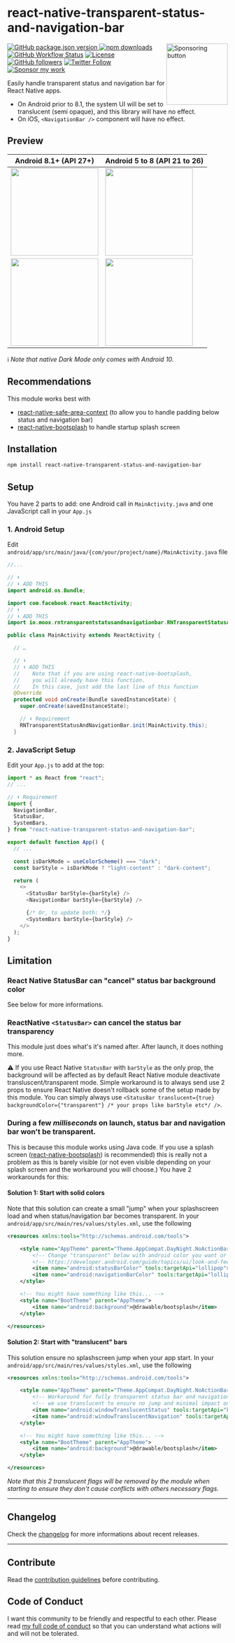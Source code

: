 # react-native-transparent-status-and-navigation-bar

<a href="https://github.com/MoOx/react-native-transparent-status-and-navigation-bar?sponsor=1">
  <img width="140" align="right" alt="Sponsoring button" src="https://github.com/moox/.github/raw/main/FUNDING.svg">
</a>

[![GitHub package.json version](https://img.shields.io/github/package-json/v/MoOx/react-native-transparent-status-and-navigation-bar) ![npm downloads](https://img.shields.io/npm/dm/react-native-transparent-status-and-navigation-bar)](https://www.npmjs.com/package/react-native-transparent-status-and-navigation-bar)
[![GitHub Workflow Status](https://img.shields.io/github/workflow/status/MoOx/react-native-transparent-status-and-navigation-bar/Build)](https://github.com/MoOx/react-native-transparent-status-and-navigation-bar/actions)
[![License](https://img.shields.io/github/license/MoOx/react-native-transparent-status-and-navigation-bar)](https://github.com/MoOx/react-native-transparent-status-and-navigation-bar)  
[![GitHub followers](https://img.shields.io/github/followers/MoOx?style=social&label=Follow%20me)](https://github.com/MoOx)
[![Twitter Follow](https://img.shields.io/twitter/follow/MoOx?style=social&label=Follow%20me)](https://twitter.com/MoOx)
[![Sponsor my work](https://github.com/moox/.github/raw/main/FUNDING-button.svg)](https://github.com/MoOx/react-native-transparent-status-and-navigation-bar?sponsor=1)

Easily handle transparent status and navigation bar for React Native apps.

- On Android prior to 8.1, the system UI will be set to translucent (semi opaque), and this library will have no effect.
- On iOS, `<NavigationBar />` component will have no effect.

## Preview

| Android 8.1+ (API 27+)                                         | Android 5 to 8 (API 21 to 26)                                  |
| -------------------------------------------------------------- | -------------------------------------------------------------- |
| <img src="screenshots/Nexus-6-API-27-light.png" width="200" /> | <img src="screenshots/Nexus-6-API-21-light.png" width="200" /> |
| <img src="screenshots/Nexus-6-API-27-dark.png" width="200" />  | <img src="screenshots/Nexus-6-API-21-dark.png" width="200" />  |

ℹ️ _Note that native Dark Mode only comes with Android 10._

## Recommendations

This module works best with

- [react-native-safe-area-context](https://github.com/th3rdwave/react-native-safe-area-context) (to allow you to handle padding below status and navigation bar)
- [react-native-bootsplash](https://github.com/zoontek/react-native-bootsplash) to handle startup splash screen

## Installation

```sh
npm install react-native-transparent-status-and-navigation-bar
```

## Setup

You have 2 parts to add: one Android call in `MainActivity.java` and one JavaScript call in your `App.js`

### 1. Android Setup

Edit `android/app/src/main/java/{com/your/project/name}/MainActivity.java` file

```java
//...

// ⬇
// ⬇ ADD THIS
import android.os.Bundle;

import com.facebook.react.ReactActivity;
// ⬇
// ⬇ ADD THIS
import io.moox.rntransparentstatusandnavigationbar.RNTransparentStatusAndNavigationBar;

public class MainActivity extends ReactActivity {

  // …

  // ⬇
  // ⬇ ADD THIS
  //    Note that if you are using react-native-bootsplash,
  //    you will already have this function.
  //    In this case, just add the last line of this function
  @Override
  protected void onCreate(Bundle savedInstanceState) {
    super.onCreate(savedInstanceState);

    // ⬇ Requirement
    RNTransparentStatusAndNavigationBar.init(MainActivity.this);
  }
```

### 2. JavaScript Setup

Edit your `App.js` to add at the top:

```js
import * as React from "react";
// ...

// ⬇ Requirement
import {
  NavigationBar,
  StatusBar,
  SystemBars,
} from "react-native-transparent-status-and-navigation-bar";

export default function App() {
  // ...

  const isDarkMode = useColorScheme() === "dark";
  const barStyle = isDarkMode ? "light-content" : "dark-content";

  return (
    <>
      <StatusBar barStyle={barStyle} />
      <NavigationBar barStyle={barStyle} />

      {/* Or, to update both: */}
      <SystemBars barStyle={barStyle} />
    </>
  );
}
```

## Limitation

### React Native StatusBar can "cancel" status bar background color

See below for more informations.

### ReactNative `<StatusBar>` can cancel the status bar transparency

This module just does what's it's named after. After launch, it does nothing more.

⚠️ If you use React Native `StatusBar` with `barStyle` as the only prop, the background will be affected as by default React Native module deactivate transluscent/transparent mode.
Simple workaround is to always send use 2 props to ensure React Native doesn't rollback some of the setup made by this module. You can simply always use `<StatusBar translucent={true} backgroundColor={"transparent"} /* your props like barStyle etc*/ />`.

### During a few _milliseconds_ on launch, status bar and navigation bar won't be transparent.

This is because this module works using Java code.
If you use a splash screen ([react-native-bootsplash](https://github.com/zoontek/react-native-bootsplash)) is recommended) this is really not a problem as this is barely visible (or not even visible depending on your splash screen and the workaround you will choose.)
You have 2 workarounds for this:

#### Solution 1: Start with solid colors

Note that this solution can create a small "jump" when your splashscreen load and when status/navigation bar becomes transparent.
In your `android/app/src/main/res/values/styles.xml`, use the following

```xml
<resources xmlns:tools="http://schemas.android.com/tools">

    <style name="AppTheme" parent="Theme.AppCompat.DayNight.NoActionBar">
        <!-- Change "transparent" below with android color you want or custom colors -->
        <!-- https://developer.android.com/guide/topics/ui/look-and-feel/themes#CustomizeTheme -->
        <item name="android:statusBarColor" tools:targetApi="lollipop">@android:color/transparent</item>
        <item name="android:navigationBarColor" tools:targetApi="lollipop">@android:color/transparent</item>
    </style>

    <!-- You might have something like this... -->
    <style name="BootTheme" parent="AppTheme">
        <item name="android:background">@drawable/bootsplash</item>
    </style>

</resources>

```

#### Solution 2: Start with "translucent" bars

This solution ensure no splashscreen jump when your app start.
In your `android/app/src/main/res/values/styles.xml`, use the following

```xml
<resources xmlns:tools="http://schemas.android.com/tools">

    <style name="AppTheme" parent="Theme.AppCompat.DayNight.NoActionBar">
        <!-- Workaround for fully transparent status bar and navigation bar: -->
        <!-- we use translucent to ensure no jump and minimal impact on app startup -->
        <item name="android:windowTranslucentStatus" tools:targetApi="kitkat">true</item>
        <item name="android:windowTranslucentNavigation" tools:targetApi="kitkat">true</item>
    </style>

    <!-- You might have something like this... -->
    <style name="BootTheme" parent="AppTheme">
        <item name="android:background">@drawable/bootsplash</item>
    </style>

</resources>
```

_Note that this 2 translucent flags will be removed by the module when starting to ensure they don't cause conflicts with others necessary flags._

---

## Changelog

Check the [changelog](./CHANGELOG.md) for more informations about recent
releases.

---

## Contribute

Read the
[contribution guidelines](https://github.com/MoOx/.github/blob/main/CONTRIBUTING.md)
before contributing.

## Code of Conduct

I want this community to be friendly and respectful to each other. Please read
[my full code of conduct](https://github.com/MoOx/.github/blob/main/CODE_OF_CONDUCT.md)
so that you can understand what actions will and will not be tolerated.
